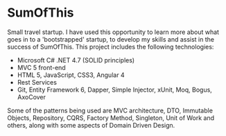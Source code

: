 # SumOfThis

Small travel startup. I have used this opportunity to learn more about what goes in to a 'bootstrapped' startup, to develop my skills and assist in the success of SumOfThis. This project includes the following technologies: 

- Microsoft C# .NET 4.7 (SOLID principles) 
- MVC 5 front-end 
- HTML 5, JavaScript, CSS3, Angular 4 
- Rest Services 
- Git, Entity Framework 6, Dapper, Simple Injector, xUnit, Moq, Bogus, AxoCover 

Some of the patterns being used are MVC architecture, DTO, Immutable Objects, Repository, CQRS, Factory Method, Singleton, Unit of Work and others, along with some aspects of Domain Driven Design. 
